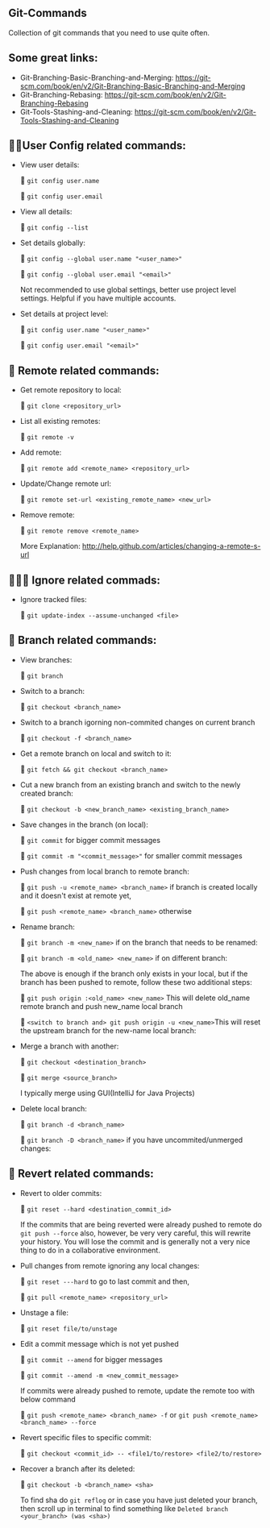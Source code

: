 
## Git-Commands
Collection of git commands that you need to use quite often.

## Some great links:
* Git-Branching-Basic-Branching-and-Merging: https://git-scm.com/book/en/v2/Git-Branching-Basic-Branching-and-Merging
* Git-Branching-Rebasing: https://git-scm.com/book/en/v2/Git-Branching-Rebasing
* Git-Tools-Stashing-and-Cleaning: https://git-scm.com/book/en/v2/Git-Tools-Stashing-and-Cleaning

## 🧑🏻User Config related commands:
* View user details:

  📝 `git config user.name`
 
  📝 `git config user.email`
* View all details:

  📝 `git config --list`
* Set details globally:

  📝 `git config --global user.name "<user_name>"`

  📝 `git config --global user.email "<email>"`

  Not recommended to use global settings, better use project level settings. Helpful if you have multiple accounts.
* Set details at project level:

  📝 `git config user.name "<user_name>"`

  📝 `git config user.email "<email>"`

## 🔁 Remote related commands:
* Get remote repository to local:

  📝 `git clone <repository_url>`

* List all existing remotes:

  📝 `git remote -v`

* Add remote:

  📝 `git remote add <remote_name> <repository_url>`

* Update/Change remote url:

  📝 `git remote set-url <existing_remote_name> <new_url>`

* Remove remote:

  📝 `git remote remove <remote_name>`

  More Explanation: http://help.github.com/articles/changing-a-remote-s-url

## 🤷🏻‍♂️ Ignore related commads:
* Ignore tracked files:

  📝 `git update-index --assume-unchanged <file>`


## 🌿 Branch related commands:
* View branches:

  📝 `git branch`

* Switch to a branch:

  📝 `git checkout <branch_name>`

* Switch to a branch igorning non-commited changes on current branch

  📝 `git checkout -f <branch_name>`

* Get a remote branch on local and switch to it:

  📝 `git fetch && git checkout <branch_name>`

* Cut a new branch from an existing branch and switch to the newly created branch:

  📝 `git checkout -b <new_branch_name> <existing_branch_name>`

* Save changes in the branch (on local):

  📝 `git commit` for bigger commit messages

  📝 `git commit -m "<commit_message>"` for smaller commit messages

* Push changes from local branch to remote branch:

  📝 `git push -u <remote_name> <branch_name>` if branch is created locally and it doesn't exist at remote yet,

  📝 `git push <remote_name> <branch_name>` otherwise
  
* Rename branch:

  📝 `git branch -m <new_name>` if on the branch that needs to be renamed: 

  📝 `git branch -m <old_name> <new_name>` if on different branch: 

  The above is enough if the branch only exists in your local, but if the branch has been pushed to remote, follow these two additional steps:

  📝 `git push origin :<old_name> <new_name>` This will delete old_name remote branch and push new_name local branch
  
  📝 `<switch to branch and> git push origin -u <new_name>`This will reset the upstream branch for the new-name local branch:

* Merge a branch with another:

  📝 `git checkout <destination_branch>`

  📝 `git merge <source_branch>`

  I typically merge using GUI(IntelliJ for Java Projects)
* Delete local branch:

  📝 `git branch -d <branch_name>`

  📝 `git branch -D <branch_name>` if you have uncommited/unmerged changes:
  
## 🔀 Revert related commands:
* Revert to older commits:

  📝 `git reset --hard <destination_commit_id>`

  If the commits that are being reverted were already pushed to remote do `git push --force` also, however, be very very careful, this will rewrite your history. You will lose the commit and is generally not a very nice thing to do in a collaborative environment.


* Pull changes from remote ignoring any local changes:

  📝 `git reset ---hard` to go to last commit and then,

  📝 `git pull <remote_name> <repository_url>`
  
* Unstage a file:

  📝 `git reset file/to/unstage`
  

* Edit a commit message which is not yet pushed

  📝 `git commit --amend` for bigger messages

  📝 `git commit --amend -m <new_commit_message>`

  If commits were already pushed to remote, update the remote too with below command

  📝 `git push <remote_name> <branch_name> -f` or `git push <remote_name> <branch_name> --force`


* Revert specific files to specific commit:

  📝 `git checkout <commit_id> -- <file1/to/restore> <file2/to/restore>`


* Recover a branch after its deleted:

  📝 `git checkout -b <branch_name> <sha>`

  To find sha do `git reflog` or in case you have just deleted your branch, then scroll up in terminal to find something like `Deleted branch <your_branch> (was <sha>)`
